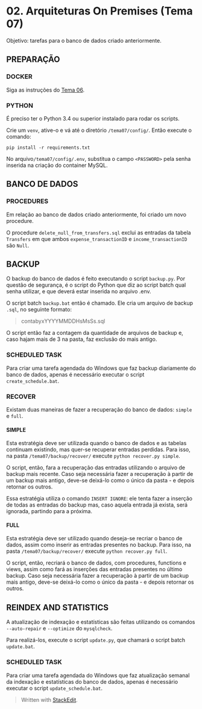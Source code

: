 # 02. Arquiteturas On Premises (Tema 07)

Objetivo: tarefas para o banco de dados criado anteriormente.

## PREPARAÇÃO

### DOCKER

Siga as instruções do [Tema 06](https://github.com/ilegra/data-engineering-team/tree/main/Cloud%20Data%20Engineering%20Training/2-cloud-data-engineering/lucas-scalon/tema06#docker).

### PYTHON
É preciso ter o Python 3.4 ou superior instalado para rodar os scripts.

Crie um `venv`, ative-o e vá até o diretório `/tema07/config/`. Então execute o comando:

    pip install -r requirements.txt
No arquivo`/tema07/config/.env`, substitua o campo `<PASSWORD>`  pela senha inserida na criação do container MySQL.

##  BANCO DE DADOS
### PROCEDURES
Em relação ao banco de dados criado anteriormente, foi criado um novo procedure.

O procedure `delete_null_from_transfers.sql` exclui as entradas da tabela `Transfers` em que ambos `expense_transactionID` e `income_transactionID` são `Null`.

## BACKUP

O backup do banco de dados é feito executando o script `backup.py`. Por questão de segurança, é o script do Python que diz ao script batch qual senha utilizar, e que deverá estar inserida no arquivo .env.

O script batch `backup.bat` então é chamado. Ele cria um arquivo de backup `.sql`, no seguinte formato:

> contabyxYYYYMMDDHsMsSs.sql

O script então faz a contagem da quantidade de arquivos de backup e, caso hajam mais de 3 na pasta, faz exclusão do mais antigo.

### SCHEDULED TASK
Para criar uma tarefa agendada do Windows que faz backup diariamente do banco de dados, apenas é necessário executar o script `create_schedule.bat`.

### RECOVER
Existam duas maneiras de fazer a recuperação do banco de dados: `simple` e `full`.

#### SIMPLE
Esta estratégia deve ser utilizada quando o banco de dados  e as tabelas continuam existindo, mas quer-se recuperar entradas perdidas. Para isso, na pasta `/tema07/backup/recover/` execute `python recover.py simple`.

O script, então, fara a recuperação das entradas utilizando o arquivo de backup mais recente. Caso seja necessária fazer a recuperação à partir de um backup mais antigo, deve-se deixá-lo como o único da pasta - e depois retornar os outros. 

Essa estratégia utiliza o comando `INSERT IGNORE`: ele tenta fazer a inserção de todas as entradas do backup mas, caso aquela entrada já exista, será ignorada, partindo para a próxima.

#### FULL
Esta estratégia deve ser utilizado quando deseja-se recriar o banco de dados, assim como inserir as entradas presentes no backup. Para isso, na pasta `/tema07/backup/recover/` execute `python recover.py full`.

O script, então, recriará o banco de dados, com procedures, functions e views, assim como fará as inserções das entradas presentes no último backup. Caso seja necessária fazer a recuperação à partir de um backup mais antigo, deve-se deixá-lo como o único da pasta - e depois retornar os outros.

## REINDEX AND STATISTICS

A atualização de indexação e estatísticas são feitas utilizando os comandos `--auto-repair` e `--optimize` do `mysqlcheck`. 

Para realizá-los, execute o script `update.py`, que chamará o script batch `update.bat`. 

### SCHEDULED TASK
Para criar uma tarefa agendada do Windows que faz atualização semanal da indexação e estatísticas do banco de dados, apenas é necessário executar o script `update_schedule.bat`.

> Written with [StackEdit](https://stackedit.io/).